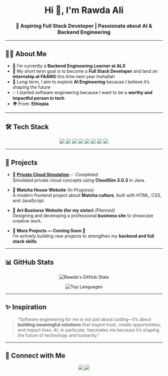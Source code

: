 <!-- PROFILE HEADER -->
<h1 align="center">Hi 👋, I'm Rawda Ali</h1>
<h3 align="center">🚀 Aspiring Full Stack Developer | Passionate about AI & Backend Engineering</h3>

---

<!-- ABOUT ME -->
## 👩‍💻 About Me  

- 🌱 I’m currently a **Backend Engineering Learner at ALX**  
- 🎯 My short term goal is to become a **Full Stack Developer** and land an **internship at FAANG** this time next year Inshallah 
- 🤖 Long-term, I aim to explore **AI Engineering** because I believe it’s shaping the future  
- 💡 I started software engineering because I want to be a **worthy and impactful person in tech**  
- 🌍 From: **Ethiopia**  

---

<!-- TECH STACK -->
## 🛠️ Tech Stack  

<p align="center">
  <img src="https://img.shields.io/badge/Code-C++-blue?style=for-the-badge&logo=cplusplus&logoColor=white" />
  <img src="https://img.shields.io/badge/Code-Java-orange?style=for-the-badge&logo=java&logoColor=white" />
  <img src="https://img.shields.io/badge/Code-Python-yellow?style=for-the-badge&logo=python&logoColor=white" />
  <img src="https://img.shields.io/badge/Web-HTML5-red?style=for-the-badge&logo=html5&logoColor=white" />
  <img src="https://img.shields.io/badge/Web-CSS3-blue?style=for-the-badge&logo=css3&logoColor=white" />
  <img src="https://img.shields.io/badge/Web-JavaScript-black?style=for-the-badge&logo=javascript&logoColor=yellow" />
  <img src="https://img.shields.io/badge/Framework-React-blueviolet?style=for-the-badge&logo=react&logoColor=white" />
  <img src="https://img.shields.io/badge/Framework-Django-green?style=for-the-badge&logo=django&logoColor=white" />
</p>  

---

<!-- PROJECTS -->
## 📂 Projects  

- 🔹 **[Private Cloud Simulation](https://github.com/RawdaYE/cloudsim-private-cloud)** ✅ *Completed*  
  Simulated private cloud concepts using **CloudSim 3.0.3** in Java.  

- 🔹 **Matcha House Website** *(In Progress)*  
  A modern frontend project about **Matcha culture**, built with HTML, CSS, and JavaScript.  

- 🔹 **Art Business Website (for my sister)** *(Planned)*  
  Designing and developing a professional **business site** to showcase creative work.  

- 🔹 **More Projects — Coming Soon 🚀**  
  I’m actively building new projects to strengthen my **backend and full stack skills**.  
 
---

<!-- GITHUB STATS -->
## 📊 GitHub Stats  

<p align="center">
  <img src="https://github-readme-stats.vercel.app/api?username=RawdaYE&show_icons=true&theme=radical" alt="Rawda's GitHub Stats" />
</p>  

<p align="center">
  <img src="https://github-readme-stats.vercel.app/api/top-langs/?username=RawdaYE&layout=compact&theme=tokyonight" alt="Top Languages" />
</p>  

---

<!-- INSPIRATION -->
## ✨ Inspiration  

> "Software engineering for me is not just about coding—it’s about **building meaningful solutions** that inspire trust, create opportunities, and impact lives. AI, in particular, fascinates me because it’s shaping the future of technology and humanity."  

---

<!-- CONNECT WITH ME -->
## 🤝 Connect with Me  

<p align="center">
  <a href="https://www.linkedin.com/in/rawdaa-ali" target="_blank">
    <img src="https://img.shields.io/badge/LinkedIn-Connect-blue?style=for-the-badge&logo=linkedin" />
  </a>
  <a href="mailto:rawdaseali@gmail.com">
    <img src="https://img.shields.io/badge/Email-Contact%20Me-red?style=for-the-badge&logo=gmail&logoColor=white" />
  </a>
</p>
